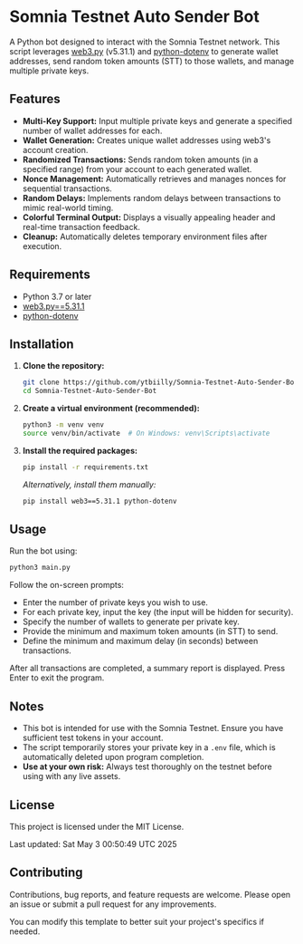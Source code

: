# Somnia Testnet Auto Sender Bot

A Python bot designed to interact with the Somnia Testnet network. This script leverages [web3.py](https://github.com/ethereum/web3.py) (v5.31.1) and [python-dotenv](https://github.com/theskumar/python-dotenv) to generate wallet addresses, send random token amounts (STT) to those wallets, and manage multiple private keys.

## Features

- **Multi-Key Support:** Input multiple private keys and generate a specified number of wallet addresses for each.
- **Wallet Generation:** Creates unique wallet addresses using web3's account creation.
- **Randomized Transactions:** Sends random token amounts (in a specified range) from your account to each generated wallet.
- **Nonce Management:** Automatically retrieves and manages nonces for sequential transactions.
- **Random Delays:** Implements random delays between transactions to mimic real-world timing.
- **Colorful Terminal Output:** Displays a visually appealing header and real-time transaction feedback.
- **Cleanup:** Automatically deletes temporary environment files after execution.

## Requirements

- Python 3.7 or later
- [web3.py==5.31.1](https://pypi.org/project/web3/5.31.1/)
- [python-dotenv](https://pypi.org/project/python-dotenv/)

## Installation

1. **Clone the repository:**
   ```bash
   git clone https://github.com/ytbiilly/Somnia-Testnet-Auto-Sender-Bot.git
   cd Somnia-Testnet-Auto-Sender-Bot
   ```

2. **Create a virtual environment (recommended):**
   ```bash
   python3 -m venv venv
   source venv/bin/activate  # On Windows: venv\Scripts\activate
   ```

3. **Install the required packages:**
   ```bash
   pip install -r requirements.txt
   ```
   *Alternatively, install them manually:*
   ```bash
   pip install web3==5.31.1 python-dotenv
   ```

## Usage

Run the bot using:
```bash
python3 main.py
```
Follow the on-screen prompts:
- Enter the number of private keys you wish to use.
- For each private key, input the key (the input will be hidden for security).
- Specify the number of wallets to generate per private key.
- Provide the minimum and maximum token amounts (in STT) to send.
- Define the minimum and maximum delay (in seconds) between transactions.

After all transactions are completed, a summary report is displayed. Press Enter to exit the program.

## Notes

- This bot is intended for use with the Somnia Testnet. Ensure you have sufficient test tokens in your account.
- The script temporarily stores your private key in a `.env` file, which is automatically deleted upon program completion.
- **Use at your own risk:** Always test thoroughly on the testnet before using with any live assets.

## License

This project is licensed under the MIT License.

Last updated: Sat May  3 00:50:49 UTC 2025

## Contributing

Contributions, bug reports, and feature requests are welcome. Please open an issue or submit a pull request for any improvements.


You can modify this template to better suit your project's specifics if needed.
